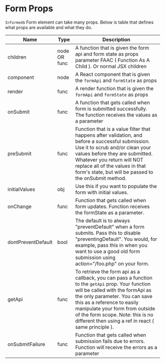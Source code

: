 # Form Props

`Informed`s Form element can take many props. Below is table that defines what
props are available and what they do.

| Name           | Type          | Description                                   |
|----------------|---------------|-----------------------------------------------|
| children       | node OR func  | A function that is given the form api and form state as props parameter FAAC ( Function As A Child ). Or normal JSX children |
| component      | node          | A React component that is given the `formApi` and `formState` as props |
| render         | func          | A render function that is given the `formApi` and `formState` as props |
| onSubmit       | func          | A function that gets called when form is submitted successfully. The function receives the values as a parameter |
| preSubmit      | func          | Function that is a value filter that happens after validation, and before a successful submission. Use it to scrub and/or clean your values before they are submitted. Whatever you return will NOT replace all of the values in that form's state, but will be passed to the onSubmit method. |
| initialValues   | obj          | Use this if you want to populate the form with initial values. |
| onChange        | func          | Function that gets called when form updates. Function receives the formState as a parameter.  |
| dontPreventDefault | bool       | The default is to always "preventDefault" when a form submits. Pass this to disable "preventingDefault". You would, for example, pass this in when you want to use a good old form submission using action="/foo.php" on your form. |
| getApi         | func          | To retrieve the form api as a callback, you can pass a function to the `getApi` prop. Your function will be called with the formApi as the only parameter. You can save this as a reference to easily manipulate your form from outside of the form scope. Note: this is no different then using a ref in react ( same principle ). |
| onSubmitFailure         | func          | Function that gets called when submission fails due to errors. Function will receive the errors as a parameter |
